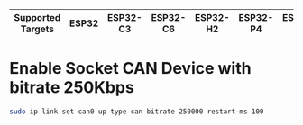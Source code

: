 | Supported Targets | ESP32 | ESP32-C3 | ESP32-C6 | ESP32-H2 | ESP32-P4 | ESP32-S2 | ESP32-S3 |
| ----------------- | ----- | -------- | -------- | -------- | -------- | -------- | -------- |

# Enable Socket CAN Device with bitrate 250Kbps

```bash
sudo ip link set can0 up type can bitrate 250000 restart-ms 100
```
